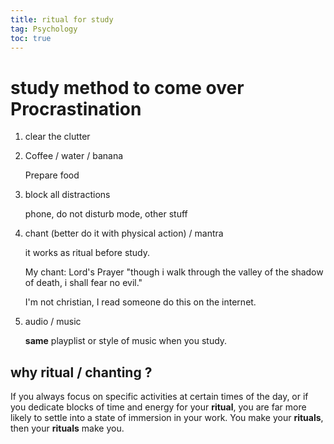 ```yaml
---
title: ritual for study
tag: Psychology
toc: true
---
```


# study method to come over Procrastination

1. clear the clutter

2. Coffee / water / banana

   Prepare food

3. block all distractions

   phone, do not disturb mode, other stuff

4. chant (better do it with physical action) / mantra

   it works as ritual before study.

   My chant: Lord's Prayer "though i walk through the valley of the shadow of death, i shall fear no evil."

   I'm not christian, I read someone do this on the internet.

5. audio / music

   **same** playplist or style of music when you study.



## why ritual / chanting ?

If you always focus on specific activities at certain times of the day, or if you dedicate blocks of time and energy for your **ritual**, you are far more likely to settle into a state of immersion in your work. You make your **rituals**, then your **rituals** make you.


